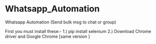 # Whatsapp_Automation
Whatsapp Automation (Send bulk msg to chat or group)

First you must install these:-
1.) pip install selenium
2.) Download Chrome driver and Google Chrome [same version ]
